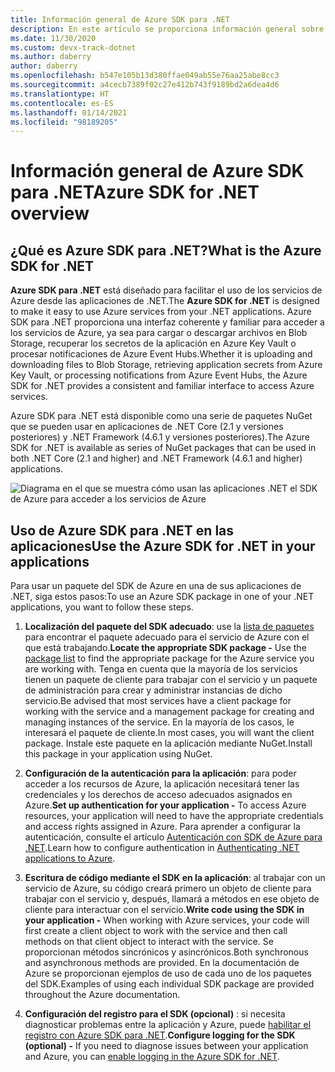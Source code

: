 ```yaml
---
title: Información general de Azure SDK para .NET
description: En este artículo se proporciona información general sobre qué es Azure SDK para .NET y sobre los pasos básicos para usar el SDK en una aplicación de .NET.
ms.date: 11/30/2020
ms.custom: devx-track-dotnet
ms.author: daberry
author: daberry
ms.openlocfilehash: b547e105b13d380ffae049ab55e76aa25abe8cc3
ms.sourcegitcommit: a4cecb7389f02c27e412b743f9189bd2a6dea4d6
ms.translationtype: HT
ms.contentlocale: es-ES
ms.lasthandoff: 01/14/2021
ms.locfileid: "98189205"
---
```

# <a name="azure-sdk-for-net-overview"></a><span data-ttu-id="285cd-103">Información general de Azure SDK para .NET</span><span class="sxs-lookup"><span data-stu-id="285cd-103">Azure SDK for .NET overview</span></span>

## <a name="what-is-the-azure-sdk-for-net"></a><span data-ttu-id="285cd-104">¿Qué es Azure SDK para .NET?</span><span class="sxs-lookup"><span data-stu-id="285cd-104">What is the Azure SDK for .NET</span></span>

<span data-ttu-id="285cd-105">**Azure SDK para .NET** está diseñado para facilitar el uso de los servicios de Azure desde las aplicaciones de .NET.</span><span class="sxs-lookup"><span data-stu-id="285cd-105">The **Azure SDK for .NET** is designed to make it easy to use Azure services from your .NET applications.</span></span>  <span data-ttu-id="285cd-106">Azure SDK para .NET proporciona una interfaz coherente y familiar para acceder a los servicios de Azure, ya sea para cargar o descargar archivos en Blob Storage, recuperar los secretos de la aplicación en Azure Key Vault o procesar notificaciones de Azure Event Hubs.</span><span class="sxs-lookup"><span data-stu-id="285cd-106">Whether it is uploading and downloading files to Blob Storage, retrieving application secrets from Azure Key Vault, or processing notifications from Azure Event Hubs, the Azure SDK for .NET provides a consistent and familiar interface to access Azure services.</span></span>  

<span data-ttu-id="285cd-107">Azure SDK para .NET está disponible como una serie de paquetes NuGet que se pueden usar en aplicaciones de .NET Core (2.1 y versiones posteriores) y .NET Framework (4.6.1 y versiones posteriores).</span><span class="sxs-lookup"><span data-stu-id="285cd-107">The Azure SDK for .NET is available as series of NuGet packages that can be used in both .NET Core (2.1 and higher) and .NET Framework (4.6.1 and higher) applications.</span></span>

![Diagrama en el que se muestra cómo usan las aplicaciones .NET el SDK de Azure para acceder a los servicios de Azure](./media/azure-sdk-for-dotnet-overview.png)

## <a name="use-the-azure-sdk-for-net-in-your-applications"></a><span data-ttu-id="285cd-109">Uso de Azure SDK para .NET en las aplicaciones</span><span class="sxs-lookup"><span data-stu-id="285cd-109">Use the Azure SDK for .NET in your applications</span></span>

<span data-ttu-id="285cd-110">Para usar un paquete del SDK de Azure en una de sus aplicaciones de .NET, siga estos pasos:</span><span class="sxs-lookup"><span data-stu-id="285cd-110">To use an Azure SDK package in one of your .NET applications, you want to follow these steps.</span></span>

1. <span data-ttu-id="285cd-111">**Localización del paquete del SDK adecuado**: use la [lista de paquetes](../packages.md) para encontrar el paquete adecuado para el servicio de Azure con el que está trabajando.</span><span class="sxs-lookup"><span data-stu-id="285cd-111">**Locate the appropriate SDK package -** Use the [package list](../packages.md) to find the appropriate package for the Azure service you are working with.</span></span>  <span data-ttu-id="285cd-112">Tenga en cuenta que la mayoría de los servicios tienen un paquete de cliente para trabajar con el servicio y un paquete de administración para crear y administrar instancias de dicho servicio.</span><span class="sxs-lookup"><span data-stu-id="285cd-112">Be advised that most services have a client package for working with the service and a management package for creating and managing instances of the service.</span></span>  <span data-ttu-id="285cd-113">En la mayoría de los casos, le interesará el paquete de cliente.</span><span class="sxs-lookup"><span data-stu-id="285cd-113">In most cases, you will want the client package.</span></span>  <span data-ttu-id="285cd-114">Instale este paquete en la aplicación mediante NuGet.</span><span class="sxs-lookup"><span data-stu-id="285cd-114">Install this package in your application using NuGet.</span></span>

2. <span data-ttu-id="285cd-115">**Configuración de la autenticación para la aplicación**: para poder acceder a los recursos de Azure, la aplicación necesitará tener las credenciales y los derechos de acceso adecuados asignados en Azure.</span><span class="sxs-lookup"><span data-stu-id="285cd-115">**Set up authentication for your application -** To access Azure resources, your application will need to have the appropriate credentials and access rights assigned in Azure.</span></span>  <span data-ttu-id="285cd-116">Para aprender a configurar la autenticación, consulte el artículo [Autenticación con SDK de Azure para .NET](../authentication.md).</span><span class="sxs-lookup"><span data-stu-id="285cd-116">Learn how to configure authentication in [Authenticating .NET applications to Azure](../authentication.md).</span></span>

3. <span data-ttu-id="285cd-117">**Escritura de código mediante el SDK en la aplicación**: al trabajar con un servicio de Azure, su código creará primero un objeto de cliente para trabajar con el servicio y, después, llamará a métodos en ese objeto de cliente para interactuar con el servicio.</span><span class="sxs-lookup"><span data-stu-id="285cd-117">**Write code using the SDK in your application -** When working with Azure services, your code will first create a client object to work with the service and then call methods on that client object to interact with the service.</span></span>  <span data-ttu-id="285cd-118">Se proporcionan métodos sincrónicos y asincrónicos.</span><span class="sxs-lookup"><span data-stu-id="285cd-118">Both synchronous and asynchronous methods are provided.</span></span>  <span data-ttu-id="285cd-119">En la documentación de Azure se proporcionan ejemplos de uso de cada uno de los paquetes del SDK.</span><span class="sxs-lookup"><span data-stu-id="285cd-119">Examples of using each individual SDK package are provided throughout the Azure documentation.</span></span>

4. <span data-ttu-id="285cd-120">**Configuración del registro para el SDK (opcional)** : si necesita diagnosticar problemas entre la aplicación y Azure, puede [habilitar el registro con Azure SDK para .NET](../logging.md).</span><span class="sxs-lookup"><span data-stu-id="285cd-120">**Configure logging for the SDK (optional) -** If you need to diagnose issues between your application and Azure, you can [enable logging in the Azure SDK for .NET](../logging.md).</span></span>
